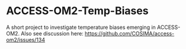 # ACCESS-OM2-Temp-Biases
A short project to investigate temperature biases emerging in ACCESS-OM2.
Also see discussion here: https://github.com/COSIMA/access-om2/issues/134
